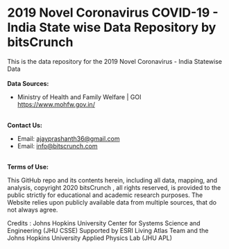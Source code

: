 # 2019 Novel Coronavirus COVID-19 - India State wise Data Repository by bitsCrunch

This is the data repository for the 2019 Novel Coronavirus - India Statewise Data
<br><br>
<b>Data Sources:</b><br>
* Ministry of Health and Family Welfare | GOI<br>
https://www.mohfw.gov.in/
<br><br>

<b>Contact Us: </b><br>
* Email: ajayprashanth36@gmail.com
* Email: info@bitscrunch.com
<br><br>

<b>Terms of Use:</b><br>

This GitHub repo and its contents herein, including all data, mapping, and analysis, copyright 2020 bitsCrunch , all rights reserved, is provided to the public strictly for educational and academic research purposes.  The Website relies upon publicly available data from multiple sources, that do not always agree.

Credits : Johns Hopkins University Center for Systems Science and Engineering (JHU CSSE)
Supported by ESRI Living Atlas Team and the Johns Hopkins University Applied Physics Lab (JHU APL)
